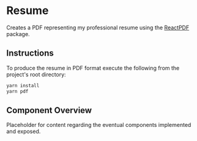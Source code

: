 # Resume
Creates a PDF representing my professional resume using the [ReactPDF](https://github.com/diegomura/react-pdf) package.

## Instructions
To produce the resume in PDF format execute the following from the project's
root directory:

```bash
yarn install
yarn pdf
```

## Component Overview
Placeholder for content regarding the eventual components implemented and exposed.
